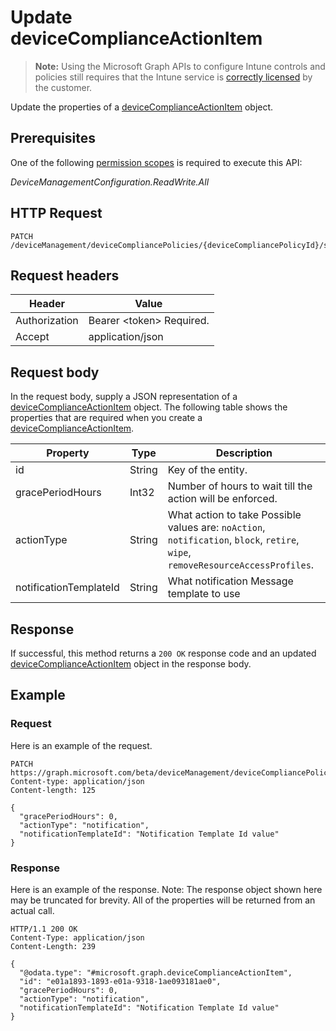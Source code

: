 ﻿# Update deviceComplianceActionItem

> **Note:** Using the Microsoft Graph APIs to configure Intune controls and policies still requires that the Intune service is [correctly licensed](https://go.microsoft.com/fwlink/?linkid=839381) by the customer.

Update the properties of a [deviceComplianceActionItem](../resources/intune_deviceconfig_devicecomplianceactionitem.md) object.
## Prerequisites
One of the following [permission scopes](https://developer.microsoft.com/en-us/graph/docs/authorization/permission_scopes) is required to execute this API:

*DeviceManagementConfiguration.ReadWrite.All*
## HTTP Request
<!-- {
  "blockType": "ignored"
}
-->
```http
PATCH /deviceManagement/deviceCompliancePolicies/{deviceCompliancePolicyId}/scheduledActionsForRule/{deviceComplianceScheduledActionForRuleId}/scheduledActionConfigurations/{deviceComplianceActionItemId}
```

## Request headers
|Header|Value|
|---|---|
|Authorization|Bearer &lt;token&gt; Required.|
|Accept|application/json|

## Request body
In the request body, supply a JSON representation of a [deviceComplianceActionItem](../resources/intune_deviceconfig_devicecomplianceactionitem.md) object.
The following table shows the properties that are required when you create a [deviceComplianceActionItem](../resources/intune_deviceconfig_devicecomplianceactionitem.md).

|Property|Type|Description|
|---|---|---|
|id|String|Key of the entity.|
|gracePeriodHours|Int32|Number of hours to wait till the action will be enforced.|
|actionType|String|What action to take Possible values are: `noAction`, `notification`, `block`, `retire`, `wipe`, `removeResourceAccessProfiles`.|
|notificationTemplateId|String|What notification Message template to use|



## Response
If successful, this method returns a `200 OK` response code and an updated [deviceComplianceActionItem](../resources/intune_deviceconfig_devicecomplianceactionitem.md) object in the response body.

## Example
### Request
Here is an example of the request.
```http
PATCH https://graph.microsoft.com/beta/deviceManagement/deviceCompliancePolicies/{deviceCompliancePolicyId}/scheduledActionsForRule/{deviceComplianceScheduledActionForRuleId}/scheduledActionConfigurations/{deviceComplianceActionItemId}
Content-type: application/json
Content-length: 125

{
  "gracePeriodHours": 0,
  "actionType": "notification",
  "notificationTemplateId": "Notification Template Id value"
}
```

### Response
Here is an example of the response. Note: The response object shown here may be truncated for brevity. All of the properties will be returned from an actual call.
```http
HTTP/1.1 200 OK
Content-Type: application/json
Content-Length: 239

{
  "@odata.type": "#microsoft.graph.deviceComplianceActionItem",
  "id": "e01a1893-1893-e01a-9318-1ae093181ae0",
  "gracePeriodHours": 0,
  "actionType": "notification",
  "notificationTemplateId": "Notification Template Id value"
}
```



